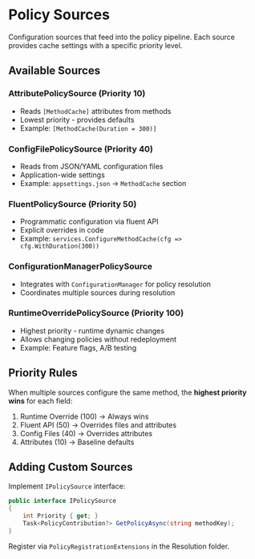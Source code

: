 # Policy Sources

Configuration sources that feed into the policy pipeline. Each source provides cache settings with a specific priority level.

## Available Sources

### AttributePolicySource (Priority 10)
- Reads `[MethodCache]` attributes from methods
- Lowest priority - provides defaults
- Example: `[MethodCache(Duration = 300)]`

### ConfigFilePolicySource (Priority 40)
- Reads from JSON/YAML configuration files
- Application-wide settings
- Example: `appsettings.json` → `MethodCache` section

### FluentPolicySource (Priority 50)
- Programmatic configuration via fluent API
- Explicit overrides in code
- Example: `services.ConfigureMethodCache(cfg => cfg.WithDuration(300))`

### ConfigurationManagerPolicySource
- Integrates with `ConfigurationManager` for policy resolution
- Coordinates multiple sources during resolution

### RuntimeOverridePolicySource (Priority 100)
- Highest priority - runtime dynamic changes
- Allows changing policies without redeployment
- Example: Feature flags, A/B testing

## Priority Rules

When multiple sources configure the same method, the **highest priority wins** for each field:

1. Runtime Override (100) → Always wins
2. Fluent API (50) → Overrides files and attributes
3. Config Files (40) → Overrides attributes
4. Attributes (10) → Baseline defaults

## Adding Custom Sources

Implement `IPolicySource` interface:

```csharp
public interface IPolicySource
{
    int Priority { get; }
    Task<PolicyContribution?> GetPolicyAsync(string methodKey);
}
```

Register via `PolicyRegistrationExtensions` in the Resolution folder.
